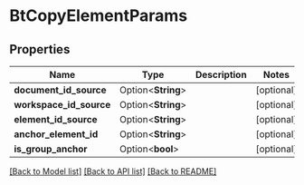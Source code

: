 # BtCopyElementParams

## Properties

Name | Type | Description | Notes
------------ | ------------- | ------------- | -------------
**document_id_source** | Option<**String**> |  | [optional]
**workspace_id_source** | Option<**String**> |  | [optional]
**element_id_source** | Option<**String**> |  | [optional]
**anchor_element_id** | Option<**String**> |  | [optional]
**is_group_anchor** | Option<**bool**> |  | [optional]

[[Back to Model list]](../README.md#documentation-for-models) [[Back to API list]](../README.md#documentation-for-api-endpoints) [[Back to README]](../README.md)


